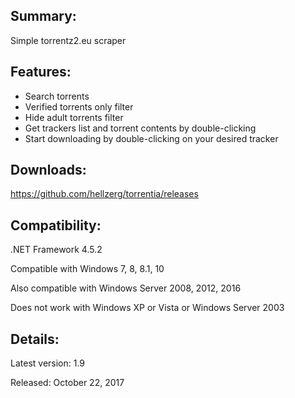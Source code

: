 ## Summary: ##

Simple torrentz2.eu scraper

## Features: ##

* Search torrents
* Verified torrents only filter
* Hide adult torrents filter
* Get trackers list and torrent contents by double-clicking
* Start downloading by double-clicking on your desired tracker

## Downloads: ##
https://github.com/hellzerg/torrentia/releases

## Compatibility: ##

.NET Framework 4.5.2

Compatible with Windows 7, 8, 8.1, 10

Also compatible with Windows Server 2008, 2012, 2016

Does not work with Windows XP or Vista or Windows Server 2003

## Details: ##

Latest version: 1.9

Released: October 22, 2017